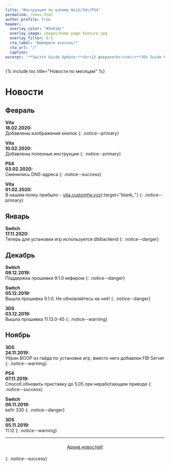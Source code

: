 ```yaml
---
title: "Инструкция по взлому WiiU/3ds/PS4"
permalink: /news.html
author_profile: true
header:
  overlay_color: "#5e616c"
  overlay_image: images/home-page-feature.jpg
  overlay_filter: 0.5
  cta_label: "Выберите консоль!"
  cta_url: "/"
  caption:
excerpt: '**Switch Guide Update:**<br>13 февраля<br/><br/>**3DS Guide Update:**<br>5 февраля<br/><br/>**PS Vita Guide Update:**<br>26 февраля<br/><br/>**PS4 Guide Update:**<br>3 февраля<br/><br/>**Wii U Guide Update:**<br>18 февраля<br/><br/>**DSi Guide Update:**<br>27 августа'
---
```


{% include toc title="Новости по месяцам" %}

# Новости

## Февраль

**Vita**<br>**18.02.2020:**<br>Добавлены изображения кнопок
{: .notice--primary}

**Vita**<br>**10.02.2020:**<br>Добавлены полезные инструкции
{: .notice--primary}

**PS4**<br>**03.02.2020:**<br>Сменились DNS-адреса
{: .notice--success}

**Vita**<br>**01.02.2020:**<br>В нашем полку прибыло - [vita.customfw.xyz](http://vita.customfw.xyz){:target="blank_"}
{: .notice--primary}

## Январь

**Switch**<br>**17.11.2020:**<br>Теперь для установки игр используется dbibackend
{: .notice--danger}

## Декабрь
**Switch**<br>**09.12.2019:**<br>Поддержка прошивки 9.1.0 кефиром
{: .notice--danger}

**Switch**<br>**05.12.2019:**<br>Вышла прошивка 9.1.0. Не обновляйтесь на неё!
{: .notice--danger}

**3DS**<br>**03.12.2019:**<br>Вышла прошивка 11.13.0-45
{: .notice--warning}

## Ноябрь
**3DS**<br>**24.11.2019:**<br>Убран BOOP из гайда по установке игр, вместо него добавлен FBI Server 
{: .notice--warning}

**PS4**<br>**07.11.2019:**<br>Способ обновить приставку до 5.05 при неработающем приводе
{: .notice--success}

**Switch**<br>**06.11.2019:**<br>kefir 330
{: .notice--danger}

**3DS**<br>**05.11.2019:**<br>11.12
{: .notice--warning}

___

<center><a href="archive" style="margin:20px auto; text-align:center; display:block; width:200px;" class="btn btn--short">Архив новостей!</a></center>
{: .notice--success}